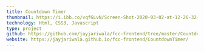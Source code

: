 ```yaml
---
title: Countdown Timer
thumbnail: https://i.ibb.co/vqfGLvN/Screen-Shot-2020-03-02-at-12-26-32-PM.png
technology: Html, CSS3, Javascript
type: project
github: https://github.com/jayjariwala/fcc-frontend/tree/master/CountdownTimer
website: https://jayjariwala.github.io/fcc-frontend/CountdownTimer/
---
```

